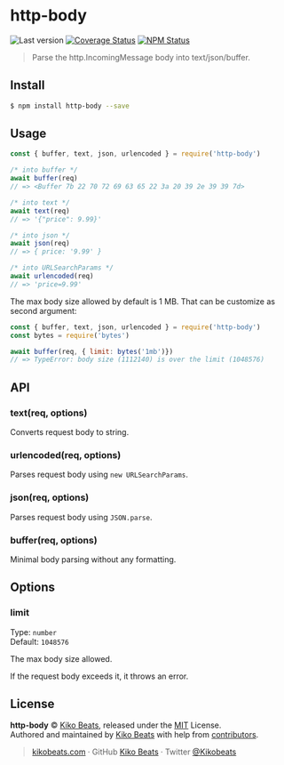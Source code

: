 # http-body

![Last version](https://img.shields.io/github/tag/Kikobeats/http-body.svg?style=flat-square)
[![Coverage Status](https://img.shields.io/coveralls/Kikobeats/http-body.svg?style=flat-square)](https://coveralls.io/github/Kikobeats/http-body)
[![NPM Status](https://img.shields.io/npm/dm/http-body.svg?style=flat-square)](https://www.npmjs.org/package/http-body)

> Parse the http.IncomingMessage body into text/json/buffer.

## Install

```bash
$ npm install http-body --save
```

## Usage

```js
const { buffer, text, json, urlencoded } = require('http-body')

/* into buffer */
await buffer(req)
// => <Buffer 7b 22 70 72 69 63 65 22 3a 20 39 2e 39 39 7d>

/* into text */
await text(req)
// => '{"price": 9.99}'

/* into json */
await json(req)
// => { price: '9.99' }

/* into URLSearchParams */
await urlencoded(req)
// => 'price=9.99'
```

The max body size allowed by default is 1 MB. That can be customize as second argument:

```js
const { buffer, text, json, urlencoded } = require('http-body')
const bytes = require('bytes')

await buffer(req, { limit: bytes('1mb')})
// => TypeError: body size (1112140) is over the limit (1048576)
```

## API

### text(req, options)

Converts request body to string.

### urlencoded(req, options)

Parses request body using `new URLSearchParams`.

### json(req, options)

Parses request body using `JSON.parse`.

### buffer(req, options)

Minimal body parsing without any formatting.

## Options

### limit

Type: `number`<br>
Default: `1048576`

The max body size allowed.

If the request body exceeds it, it throws an error.

## License

**http-body** © [Kiko Beats](https://kikobeats.com), released under the [MIT](https://github.com/Kikobeats/http-body/blob/master/LICENSE.md) License.<br>
Authored and maintained by [Kiko Beats](https://kikobeats.com) with help from [contributors](https://github.com/Kikobeats/http-body/contributors).

> [kikobeats.com](https://kikobeats.com) · GitHub [Kiko Beats](https://github.com/Kikobeats) · Twitter [@Kikobeats](https://twitter.com/Kikobeats)
